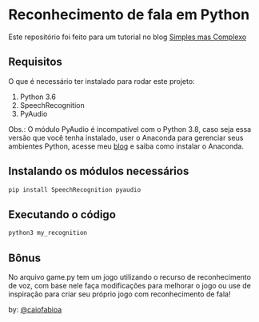 # Reconhecimento de fala em Python
Este repositório foi feito para um tutorial no blog [Simples mas Complexo](https://simplesmascomplexo.com.br/reconhecimento-de-fala-com-python/)

## Requisitos
O que é necessário ter instalado para rodar este projeto:
1. Python 3.6
2. SpeechRecognition
3. PyAudio

Obs.: O módulo PyAudio é incompatível com o Python 3.8, caso seja essa versão que você tenha instalado, user o Anaconda para gerenciar seus ambientes Python, acesse meu [blog](https://simplesmascomplexo.com.br/reconhecimento-de-fala-com-python/) e saiba como instalar o Anaconda. 

## Instalando os módulos necessários
```bash
pip install SpeechRecognition pyaudio
```

## Executando o código
```bash
python3 my_recognition
```

## Bônus
No arquivo game.py tem um jogo utilizando o recurso de reconhecimento de voz, com base nele faça modificações para melhorar o jogo ou use de inspiração para criar seu próprio jogo com reconhecimento de fala!


by: [@caiofabioa](https://www.caiodearaujo.com.br/)